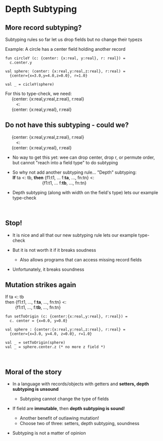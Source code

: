 # Depth Subtyping

## More record subtyping?

Subtyping rules so far let us drop fields but no change their typezs

Example: A circle has a center field holding another record

```
fun circleY (c: {center: {x:real, y:real}, r: real}) =
  c.center.y

val sphere: (center: {x:real,y:real,z:real}, r:real) =
  {center={x=3.0,y=4.0,z=0.0}, r=1.0}

val _ = cicleY(sphere)
```
For this to type-check, we need: \
&ensp;&ensp;&ensp;{center: {x:real,y:real,z:real}, r:real} \
&ensp;&ensp;&ensp;&ensp;&ensp;<: \
&ensp;&ensp;&ensp;{center: {x:real,y:real}, r:real}

## Do not have this subtyping - could we?

&ensp;&ensp;&ensp;{center: {x:real,y:real,z:real}, r:real} \
&ensp;&ensp;&ensp;&ensp;&ensp;<: \
&ensp;&ensp;&ensp;{center: {x:real,y:real}, r:real}

- No way to get this yet: wee can drop center, drop r, or permute order, but cannot "reach into a field type" to do subtyping

- So why not add another subtyping rule... "Depth" subtyping: \
  **If** ta <: tb, **then** {f1:t1, ... f:**ta**, ..., fn:tn} <: \
  &ensp;&ensp;&ensp;&ensp;&ensp;&ensp;&ensp;&ensp;&ensp;&ensp;&ensp;&ensp;&ensp; {f1:t1, ... f:**tb**, ..., fn:tn}

- Depth subtyping (along with width on the field's type) lets our example type-check

<br/>

## Stop!

- It is nice and all that our new subtyping rule lets our example type-check

- But it is not worth it if it breaks soudness
  - Also allows programs that can access missing record fields

- Unfortunately, it breaks soundness

## Mutation strikes again

If ta <: tb \
then {f1:t1, ..., f:**ta**, ..., fn:tn} <: \
&ensp;&ensp;&ensp;&ensp; {f1:t1, ..., f:**tb**, ..., fn:tn}

```
fun setToOrigin (c: {center:{x:real,y:real}, r:real}) =
  c. center = {x=0.0, y=0.0}

val sphere : {center:{x:real,y:real,z:real}, r:real} =
  {center={x=3.0, y=4.0, z=0.0}, r=1.0}

val _ = setToOrigin(sphere)
val _ = sphere.center.z (* no more z field *)
```
<br/>

## Moral of the story

- In a language with records/objects with getters and **setters, depth subtyping is unsound**
  - Subtyping cannot change the type of fields

- If field are **immutable**, then **depth subtyping is sound**!
  - Another benefit of outlawing mutation!
  - Choose two of three: setters, depth subtyping, soundness

- Subtyping is not a matter of opinion

